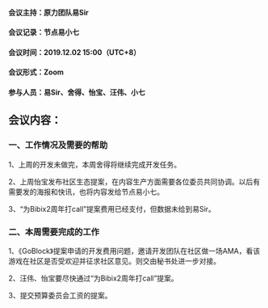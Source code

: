 #### 会议主持：原力团队易Sir
#### 会议记录：节点易小七
#### 会议时间：2019.12.02  15:00（UTC+8）
#### 会议形式：Zoom
#### 参与人员：易Sir、舍得、怡宝、汪伟、小七

## 会议内容：

### 一、工作情况及需要的帮助
1、上周的开发未做完，本周舍得将继续完成开发任务。

2、上周怡宝发布社区生态提案，在内容生产方面需要各位委员共同协调。以后有需要发的海报和快讯，也将内容发给节点易小七。

3、“为Bibix2周年打call”提案费用已经支付，但数据未给到易Sir。

### 二、本周需要完成的工作

1、《GoBlock》提案申请的开发费用问题，邀请开发团队在社区做一场AMA，看该游戏在社区是否受欢迎并征求社区意见。则交由秘书处进一步对接。

2、汪伟、怡宝要尽快通过“为Bibix2周年打call”提案。

3、提交预算委员会工资的提案。




